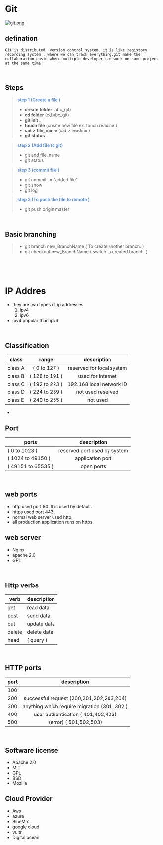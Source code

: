 # Git 
![git.png](https://upload.wikimedia.org/wikipedia/commons/3/3f/Git_icon.svg)

## defination 
    Git is distributed  version control system. it is like registory recording system . where we can track everything.git make the collaboration easie where multiple developer can work on same project at the same time

<p>&nbsp;</p>

## Steps 
>  <span style="color:#6495ED">**step 1 (Create a file )</span>** 
>* **create folder** (abc_git)
>* **cd folder** (cd abc_git)
>* **git init .**
>* **touch file** (create new file ex. touch readme )
>* **cat > file_name** (cat > readme )
>* **git status**  

>  <span style="color:#6495ED">**step 2 (Add file to git)</span>** 
>* git add file_name 
>* git status  

>  <span style="color:#6495ED">**step 3 (commit file )</span>** 
>* git commit -m"added file"
>* git show
>* git log 

>  <span style="color:#6495ED">**step 3 (To push the file to remote )</span>** 
>* git push origin master
<p>&nbsp;</p>

## Basic branching
 >*   git branch new_BranchName ( To create another branch. )
 >*    git checkout new_BranchName ( switch to created branch. )
 <p>&nbsp;</p>
 <p>&nbsp;</p>

# IP Addres

* they are two types of ip addresses
    1. ipv4
    2. ipv6
* ipv4 popular than ipv6
<p>&nbsp;</p>

## Classification

| class  | range  | description |
|-----|:-----:|:------:|
| class A| ( 0 to  127 ) | reserved for local system |
|class B | ( 128 to 191 ) |  used for internet |
| class C | ( 192 to 223 ) | 192.168 local network ID |
| class D | ( 224 to 239 ) | not used reserved |
|class E | ( 240 to 255 )  |  not used |
*

## Port

| ports | description |
|--------|:--------:|
( 0 to 1023 ) |  reserved port used by system |
|( 1024 to 49150 ) | application port |
| ( 49151 to 65535 ) | open ports |
<p>&nbsp;</p>

## web ports
* http used port 80. this used by default.
*   https used port 443 .
*  normal web server used http.
* all production application runs on https.

## web server 
* Nginx
* apache 2.0
* GPL
<p>&nbsp;</p>

## Http verbs
 | verb | description |
 |------|------------|
 | get | read data |
 | post | send data |
 | put | update data |
 | delete | delete data |
 | head | ( query ) |
<p>&nbsp;</p>

 ## HTTP ports 

|  port | description |
| -------|:--------:|
| 100 |  |
| 200 | successful request (200,201,202,203,204) |
|300 | anything which require migration (301 ,302 ) |
| 400 |  user authentication ( 401,402,403) |
| 500 |  (error) ( 501,502,503) |

<p>&nbsp;</p>

## Software license
* Apache 2.0
* MIT 
* GPL
* BSD 
* Mozilla

## Cloud Provider
* Aws
* azure 
* BlueMix
* google cloud 
* vultr 
* Digital ocean

 


